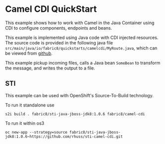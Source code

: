 # Camel CDI QuickStart

This example shows how to work with Camel in the Java Container using CDI to configure components,
endpoints and beans.

This example is implemented using Java code with CDI injected resources.
The source code is provided in the following java file `src/main/java/io/fabric8/quickstarts/camelcdi/MyRoute.java`,
which can be viewed from [github](https://github.com/fabric8io/quickstarts/blob/master/quickstarts/java/camel-cdi/src/main/java/io/fabric8/quickstarts/camelcdi/MyRoute.java).

This example pickup incoming files, calls a Java bean `SomeBean` to transform the message, and writes the output to a file.


## STI

This example can be used with OpenShift's Source-To-Build technology.

To run it standalone use

```
s2i build . fabric8/sti-java-jboss-jdk8:1.0.6 fabric8/camel-cdi
```

To run it within os3

```
oc new-app --strategy=source fabric8/sti-java-jboss-jdk8:1.0.6~https://github.com/rhuss/sti-camel-cdi.git
```
